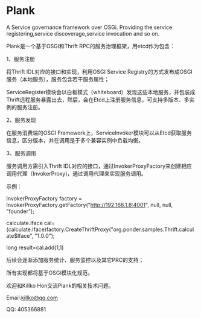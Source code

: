 # Plank
A Service governance framework over OSGi. Providing the service registering,service discoverage,service invocation and so on.


Plank是一个基于OSGI和Thrift RPC的服务治理框架，用etcd作为包含：

1、服务注册

  将Thrift IDL对应的接口和实现，利用OSGI Service Registry的方式发布成OSGI服务（本地服务），服务包含若干服务属性；
  
  ServiceRegister模块会以白板模式（whiteboard）发现这些本地服务，并包装成Thrift远程服务暴露出去，然后，会在Etcd上注册服务信息，可支持多版本、多实例的服务注册。

2、服务发现
  
  在服务消费端的OSGI Framework上，ServiceInvoker模块可以从Etcd获取服务信息，区分版本，并在调用是于多个兼容实例中负载均衡。

3、服务调用

  服务调用方需引入Thrift IDL对应的接口，通过InvokerProxyFactory来创建相应调用代理（InvokerProxy)，通过调用代理来实现服务调用。
  
  示例：
  
   InvokerProxyFactory factory = InvokerProxyFactory.getFactory("http://192.168.1.8:4001", null, null, "founder");
   
   calculate.Iface cal=(calculate.Iface)factory.CreateThriftProxy("org.ponder.samples.Thrift.calculate$Iface", "1.0.0");
   
   long result=cal.add(1,1)

后续会逐渐添加服务统计、服务监控以及其它PRC的支持；

所有实现都将基于OSGi模块化规范。

欢迎和Killko Hon交流Plank的相关技术问题。

Email:killko@qq.com

QQ: 405366881

